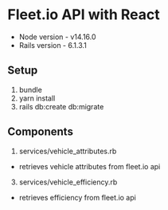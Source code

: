 # Fleet.io API with React

* Node version - v14.16.0
* Rails version - 6.1.3.1

## Setup
1. bundle
2. yarn install
3. rails db:create db:migrate

## Components
1. services/vehicle_attributes.rb
 - retrieves vehicle attributes from fleet.io api

3. services/vehicle_efficiency.rb
 - retrieves efficiency from fleet.io api
